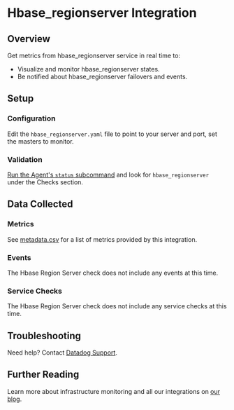 # Hbase_regionserver Integration

## Overview

Get metrics from hbase_regionserver service in real time to:

* Visualize and monitor hbase_regionserver states.
* Be notified about hbase_regionserver failovers and events.

## Setup

### Configuration

Edit the `hbase_regionserver.yaml` file to point to your server and port, set the masters to monitor.

### Validation

[Run the Agent's `status` subcommand][1] and look for `hbase_regionserver` under the Checks section.

## Data Collected
### Metrics
See [metadata.csv][2] for a list of metrics provided by this integration.

### Events
The Hbase Region Server check does not include any events at this time.

### Service Checks
The Hbase Region Server check does not include any service checks at this time.

## Troubleshooting
Need help? Contact [Datadog Support][3].

## Further Reading

Learn more about infrastructure monitoring and all our integrations on [our blog][4].

[1]: https://docs.datadoghq.com/agent/faq/agent-commands/#agent-status-and-information
[2]: https://github.com/DataDog/integrations-extras/blob/master/hbase_regionserver/metadata.csv
[3]: http://docs.datadoghq.com/help/
[4]: https://www.datadoghq.com/blog/
